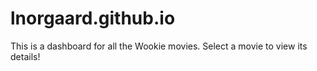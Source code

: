 # lnorgaard.github.io

This is a dashboard for all the Wookie movies. Select a movie to view its details!
